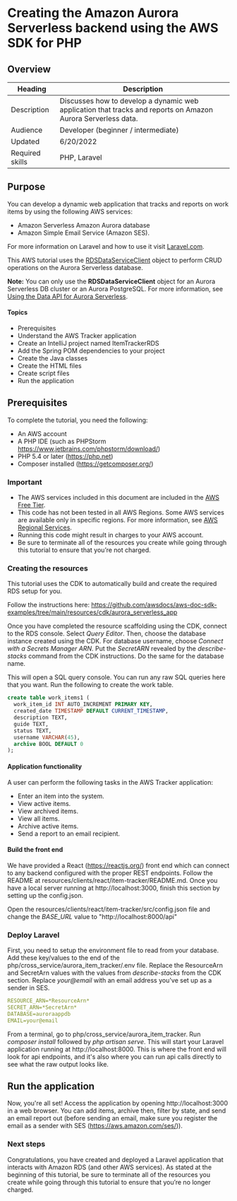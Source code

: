 #  Creating the Amazon Aurora Serverless backend using the AWS SDK for PHP

## Overview

| Heading      | Description                                                                                                  |
| ----------- |--------------------------------------------------------------------------------------------------------------|
| Description | Discusses how to develop a dynamic web application that tracks and reports on Amazon Aurora Serverless data. |
| Audience   | Developer (beginner / intermediate)                                                                          |
| Updated   | 6/20/2022                                                                                                    |
| Required skills   | PHP, Laravel                                                                                                 |

## Purpose

You can develop a dynamic web application that tracks and reports on work items by using the following AWS services:

+ Amazon Serverless Amazon Aurora database
+ Amazon Simple Email Service (Amazon SES).

For more information on Laravel and how to use it visit [Laravel.com](laravel.com).

This AWS tutorial uses the [RDSDataServiceClient](https://docs.aws.amazon.com/aws-sdk-php/v3/api/class-Aws.RDSDataService.RDSDataServiceClient.html) object to perform CRUD operations on the Aurora Serverless database.

**Note:** You can only use the **RDSDataServiceClient** object for an Aurora Serverless DB cluster or an Aurora PostgreSQL. For more information, see [Using the Data API for Aurora Serverless](https://docs.aws.amazon.com/AmazonRDS/latest/AuroraUserGuide/data-api.html).

#### Topics

+ Prerequisites
+ Understand the AWS Tracker application
+ Create an IntelliJ project named ItemTrackerRDS
+ Add the Spring POM dependencies to your project
+ Create the Java classes
+ Create the HTML files
+ Create script files
+ Run the application

## Prerequisites

To complete the tutorial, you need the following:

+ An AWS account
+ A PHP IDE (such as PHPStorm https://www.jetbrains.com/phpstorm/download/)
+ PHP 5.4 or later (https://php.net)
+ Composer installed (https://getcomposer.org/)

### Important

+ The AWS services included in this document are included in the [AWS Free Tier](https://aws.amazon.com/free/?all-free-tier.sort-by=item.additionalFields.SortRank&all-free-tier.sort-order=asc).
+  This code has not been tested in all AWS Regions. Some AWS services are available only in specific regions. For more information, see [AWS Regional Services](https://aws.amazon.com/about-aws/global-infrastructure/regional-product-services).
+ Running this code might result in charges to your AWS account.
+ Be sure to terminate all of the resources you create while going through this tutorial to ensure that you’re not charged.

### Creating the resources

This tutorial uses the CDK to automatically build and create the required RDS setup for you.

Follow the instructions here: https://github.com/awsdocs/aws-doc-sdk-examples/tree/main/resources/cdk/aurora_serverless_app

Once you have completed the resource scaffolding using the CDK, connect to the RDS console.
Select *Query Editor*. Then, choose the database instance created using the CDK.
For database username, choose *Connect with a Secrets Manager ARN*. Put the *SecretARN* revealed by
the *describe-stacks* command from the CDK instructions. Do the same for the database name.

This will open a SQL query console. You can run any raw SQL queries here that you want. Run the 
following to create the work table.

```sql
create table work_items1 (
  work_item_id INT AUTO_INCREMENT PRIMARY KEY,
  created_date TIMESTAMP DEFAULT CURRENT_TIMESTAMP, 
  description TEXT, 
  guide TEXT, 
  status TEXT, 
  username VARCHAR(45), 
  archive BOOL DEFAULT 0
);
```

#### Application functionality

A user can perform the following tasks in the AWS Tracker application:

+ Enter an item into the system.
+ View active items.
+ View archived items.
+ View all items.
+ Archive active items.
+ Send a report to an email recipient.

#### Build the front end

We have provided a React (https://reactjs.org/) front end which can connect to any backend configured
with the proper REST endpoints. Follow the README at resources/clients/react/item-tracker/README.md. Once
you have a local server running at http://localhost:3000, finish this section by setting up the config.json.

Open the resources/clients/react/item-tracker/src/config.json file and change the *BASE_URL* value to
"http://localhost:8000/api"

### Deploy Laravel

First, you need to setup the environment file to read from your database. Add these key/values to the end
of the php/cross_service/aurora_item_tracker/.env file. Replace the ResourceArn and SecretArn values with
the values from *describe-stacks* from the CDK section. Replace *your@email* with an email address you've
set up as a sender in SES.
```yaml
RESOURCE_ARN=*ResourceArn*
SECRET_ARN=*SecretArn*
DATABASE=auroraappdb
EMAIL=your@email
```

From a terminal, go to php/cross_service/aurora_item_tracker. Run *composer install* followed by *php
artisan serve*. This will start your Laravel application running at http://localhost:8000. This is where
the front end will look for api endpoints, and it's also where you can run api calls directly to see what
the raw output looks like.

## Run the application

Now, you're all set! Access the application by opening http://localhost:3000 in a web browser. You can add
items, archive then, filter by state, and send an email report out (before sending an email, make sure
you register the email as a sender with SES (https://aws.amazon.com/ses/)).


### Next steps
Congratulations, you have created and deployed a Laravel application that interacts with Amazon RDS 
(and other AWS services). 
As stated at the beginning of this tutorial, be sure to terminate all of the resources you create while 
going through this tutorial to ensure that you’re no longer charged.

